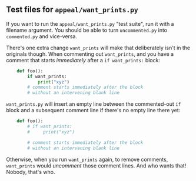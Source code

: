 Test files for `appeal/want_prints.py`
--------------------------------------


If you want to run the `appeal/want_prints.py` "test suite",
run it with a filename argument.  You should be able to turn
`uncommented.py` into `commented.py` and vice-versa.

There's one extra change `want_prints` will make that deliberately
isn't in the originals though.  When commenting out `want_prints`,
and you have a comment that starts *immediately* after a
`if want_prints:` block:

```Python
    def foo():
        if want_prints:
            print("xyz")
        # comment starts immediately after the block
        # without an intervening blank line
```

`want_prints.py` will insert an empty line between the commented-out
`if` block and a subsequent comment line if there's no empty line
there yet:

```Python
    def foo():
        # if want_prints:
        #     print("xyz")

        # comment starts immediately after the block
        # without an intervening blank line
```

Otherwise, when you run `want_prints` again, to remove comments,
`want_prints` would *uncomment* those comment lines.  And who wants that!
Nobody, that's who.
